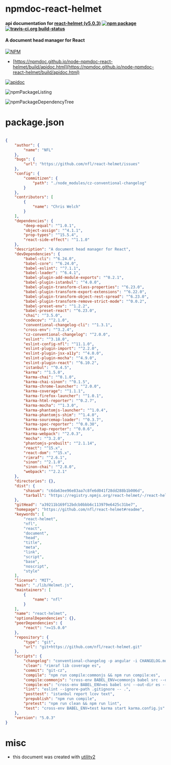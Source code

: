 # npmdoc-react-helmet

#### api documentation for  [react-helmet (v5.0.3)](https://github.com/nfl/react-helmet#readme)  [![npm package](https://img.shields.io/npm/v/npmdoc-react-helmet.svg?style=flat-square)](https://www.npmjs.org/package/npmdoc-react-helmet) [![travis-ci.org build-status](https://api.travis-ci.org/npmdoc/node-npmdoc-react-helmet.svg)](https://travis-ci.org/npmdoc/node-npmdoc-react-helmet)

#### A document head manager for React

[![NPM](https://nodei.co/npm/react-helmet.png?downloads=true&downloadRank=true&stars=true)](https://www.npmjs.com/package/react-helmet)

- [https://npmdoc.github.io/node-npmdoc-react-helmet/build/apidoc.html](https://npmdoc.github.io/node-npmdoc-react-helmet/build/apidoc.html)

[![apidoc](https://npmdoc.github.io/node-npmdoc-react-helmet/build/screenCapture.buildCi.browser.%252Ftmp%252Fbuild%252Fapidoc.html.png)](https://npmdoc.github.io/node-npmdoc-react-helmet/build/apidoc.html)

![npmPackageListing](https://npmdoc.github.io/node-npmdoc-react-helmet/build/screenCapture.npmPackageListing.svg)

![npmPackageDependencyTree](https://npmdoc.github.io/node-npmdoc-react-helmet/build/screenCapture.npmPackageDependencyTree.svg)



# package.json

```json

{
    "author": {
        "name": "NFL"
    },
    "bugs": {
        "url": "https://github.com/nfl/react-helmet/issues"
    },
    "config": {
        "commitizen": {
            "path": "./node_modules/cz-conventional-changelog"
        }
    },
    "contributors": [
        {
            "name": "Chris Welch"
        }
    ],
    "dependencies": {
        "deep-equal": "^1.0.1",
        "object-assign": "^4.1.1",
        "prop-types": "^15.5.4",
        "react-side-effect": "^1.1.0"
    },
    "description": "A document head manager for React",
    "devDependencies": {
        "babel-cli": "^6.24.0",
        "babel-core": "^6.24.0",
        "babel-eslint": "^7.1.1",
        "babel-loader": "^6.4.1",
        "babel-plugin-add-module-exports": "^0.2.1",
        "babel-plugin-istanbul": "^4.0.0",
        "babel-plugin-transform-class-properties": "^6.23.0",
        "babel-plugin-transform-export-extensions": "^6.22.0",
        "babel-plugin-transform-object-rest-spread": "^6.23.0",
        "babel-plugin-transform-remove-strict-mode": "^0.0.2",
        "babel-preset-env": "^1.2.2",
        "babel-preset-react": "^6.23.0",
        "chai": "^3.5.0",
        "codecov": "^2.1.0",
        "conventional-changelog-cli": "^1.3.1",
        "cross-env": "^3.2.4",
        "cz-conventional-changelog": "^2.0.0",
        "eslint": "^3.18.0",
        "eslint-config-nfl": "^11.1.0",
        "eslint-plugin-import": "^2.2.0",
        "eslint-plugin-jsx-a11y": "^4.0.0",
        "eslint-plugin-mocha": "^4.9.0",
        "eslint-plugin-react": "^6.10.2",
        "istanbul": "^0.4.5",
        "karma": "^1.5.0",
        "karma-chai": "^0.1.0",
        "karma-chai-sinon": "^0.1.5",
        "karma-chrome-launcher": "^2.0.0",
        "karma-coverage": "^1.1.1",
        "karma-firefox-launcher": "^1.0.1",
        "karma-html-reporter": "^0.2.7",
        "karma-mocha": "^1.3.0",
        "karma-phantomjs-launcher": "^1.0.4",
        "karma-phantomjs-shim": "^1.4.0",
        "karma-sourcemap-loader": "^0.3.7",
        "karma-spec-reporter": "^0.0.30",
        "karma-tap-reporter": "^0.0.6",
        "karma-webpack": "^2.0.3",
        "mocha": "^3.2.0",
        "phantomjs-prebuilt": "^2.1.14",
        "react": "^15.x",
        "react-dom": "^15.x",
        "rimraf": "^2.6.1",
        "sinon": "^2.1.0",
        "sinon-chai": "^2.8.0",
        "webpack": "^2.2.1"
    },
    "directories": {},
    "dist": {
        "shasum": "c6da63ee96e83aa7c8fe6d041f28dd288b1b006d",
        "tarball": "https://registry.npmjs.org/react-helmet/-/react-helmet-5.0.3.tgz"
    },
    "gitHead": "a39211b169f12bdcb0bbb6c113979e6425c31be7",
    "homepage": "https://github.com/nfl/react-helmet#readme",
    "keywords": [
        "react-helmet",
        "nfl",
        "react",
        "document",
        "head",
        "title",
        "meta",
        "link",
        "script",
        "base",
        "noscript",
        "style"
    ],
    "license": "MIT",
    "main": "./lib/Helmet.js",
    "maintainers": [
        {
            "name": "nfl"
        }
    ],
    "name": "react-helmet",
    "optionalDependencies": {},
    "peerDependencies": {
        "react": ">=15.0.0"
    },
    "repository": {
        "type": "git",
        "url": "git+https://github.com/nfl/react-helmet.git"
    },
    "scripts": {
        "changelog": "conventional-changelog -p angular -i CHANGELOG.md -s",
        "clean": "rimraf lib coverage es",
        "commit": "git-cz",
        "compile": "npm run compile:commonjs && npm run compile:es",
        "compile:commonjs": "cross-env BABEL_ENV=commonjs babel src --out-dir lib",
        "compile:es": "cross-env BABEL_ENV=es babel src --out-dir es --ignore test.js",
        "lint": "eslint --ignore-path .gitignore -- .",
        "posttest": "istanbul report lcov text",
        "prepublish": "npm run compile",
        "pretest": "npm run clean && npm run lint",
        "test": "cross-env BABEL_ENV=test karma start karma.config.js"
    },
    "version": "5.0.3"
}
```



# misc
- this document was created with [utility2](https://github.com/kaizhu256/node-utility2)
